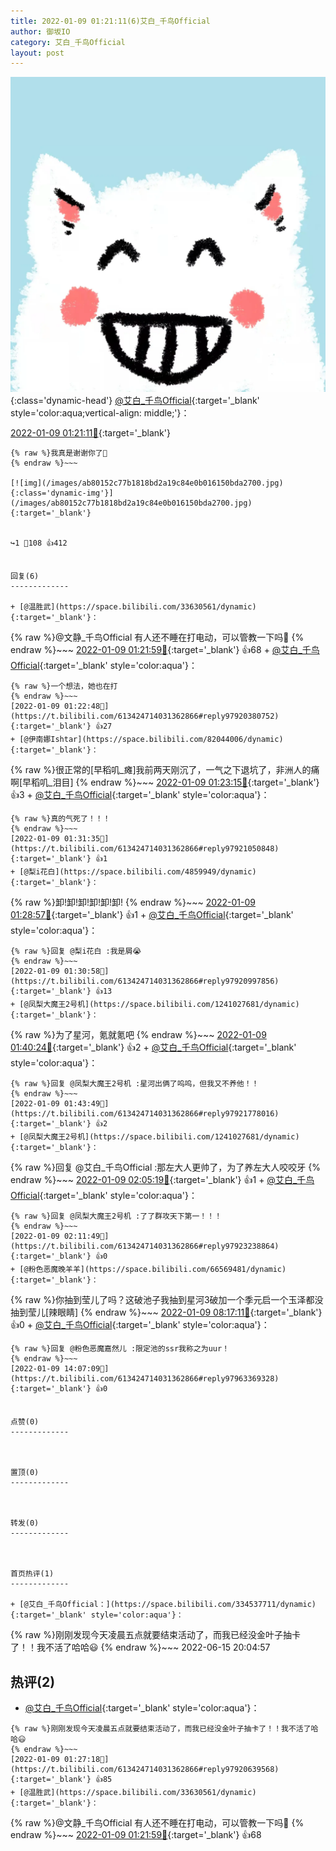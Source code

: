 ```yaml
---
title: 2022-01-09 01:21:11(6)艾白_千鸟Official
author: 御坂IO
category: 艾白_千鸟Official
layout: post
---
```


![img](/images/9ae8b9445fd0665cc014d9080156a45271be73c6.jpg){:class='dynamic-head'}
[@艾白_千鸟Official](https://space.bilibili.com/334537711/dynamic){:target='_blank' style='color:aqua;vertical-align: middle;'}：

[2022-01-09 01:21:11🔗](https://t.bilibili.com/613424714031362866){:target='_blank'}

~~~
{% raw %}我真是谢谢你了💢
{% endraw %}~~~

[![img](/images/ab80152c77b1818bd2a19c84e0b016150bda2700.jpg){:class='dynamic-img'}](/images/ab80152c77b1818bd2a19c84e0b016150bda2700.jpg){:target='_blank'}


↪️1 💬108 👍412


回复(6)
-------------

+ [@温胜武](https://space.bilibili.com/33630561/dynamic){:target='_blank'}：
~~~
{% raw %}@文静_千鸟Official 有人还不睡在打电动，可以管教一下吗👀
{% endraw %}~~~
[2022-01-09 01:21:59🔗](https://t.bilibili.com/613424714031362866#reply97920362544){:target='_blank'} 👍68
    + [@艾白_千鸟Official](https://space.bilibili.com/334537711/dynamic){:target='_blank' style='color:aqua'}：
~~~
{% raw %}一个想法，她也在打
{% endraw %}~~~
[2022-01-09 01:22:48🔗](https://t.bilibili.com/613424714031362866#reply97920380752){:target='_blank'} 👍27
+ [@伊南娜Ishtar](https://space.bilibili.com/82044006/dynamic){:target='_blank'}：
~~~
{% raw %}很正常的[早稻叽_瘫]我前两天刚沉了，一气之下退坑了，非洲人的痛啊[早稻叽_泪目]
{% endraw %}~~~
[2022-01-09 01:23:15🔗](https://t.bilibili.com/613424714031362866#reply97920506912){:target='_blank'} 👍3
    + [@艾白_千鸟Official](https://space.bilibili.com/334537711/dynamic){:target='_blank' style='color:aqua'}：
~~~
{% raw %}真的气死了！！！
{% endraw %}~~~
[2022-01-09 01:31:35🔗](https://t.bilibili.com/613424714031362866#reply97921050848){:target='_blank'} 👍1
+ [@梨i花白](https://space.bilibili.com/4859949/dynamic){:target='_blank'}：
~~~
{% raw %}卸!卸!卸!卸!卸!卸!
{% endraw %}~~~
[2022-01-09 01:28:57🔗](https://t.bilibili.com/613424714031362866#reply97920835680){:target='_blank'} 👍1
    + [@艾白_千鸟Official](https://space.bilibili.com/334537711/dynamic){:target='_blank' style='color:aqua'}：
~~~
{% raw %}回复 @梨i花白 :我是屑😭
{% endraw %}~~~
[2022-01-09 01:30:58🔗](https://t.bilibili.com/613424714031362866#reply97920997856){:target='_blank'} 👍13
+ [@凤梨大魔王2号机](https://space.bilibili.com/1241027681/dynamic){:target='_blank'}：
~~~
{% raw %}为了星河，氪就氪吧
{% endraw %}~~~
[2022-01-09 01:40:24🔗](https://t.bilibili.com/613424714031362866#reply97921550768){:target='_blank'} 👍2
    + [@艾白_千鸟Official](https://space.bilibili.com/334537711/dynamic){:target='_blank' style='color:aqua'}：
~~~
{% raw %}回复 @凤梨大魔王2号机 :星河出俩了呜呜，但我又不养他！！
{% endraw %}~~~
[2022-01-09 01:43:49🔗](https://t.bilibili.com/613424714031362866#reply97921778016){:target='_blank'} 👍2
+ [@凤梨大魔王2号机](https://space.bilibili.com/1241027681/dynamic){:target='_blank'}：
~~~
{% raw %}回复 @艾白_千鸟Official :那左大人更帅了，为了养左大人咬咬牙
{% endraw %}~~~
[2022-01-09 02:05:19🔗](https://t.bilibili.com/613424714031362866#reply97922924960){:target='_blank'} 👍1
    + [@艾白_千鸟Official](https://space.bilibili.com/334537711/dynamic){:target='_blank' style='color:aqua'}：
~~~
{% raw %}回复 @凤梨大魔王2号机 :了了群攻天下第一！！！
{% endraw %}~~~
[2022-01-09 02:11:49🔗](https://t.bilibili.com/613424714031362866#reply97923238864){:target='_blank'} 👍0
+ [@粉色恶魔晚羊羊](https://space.bilibili.com/66569481/dynamic){:target='_blank'}：
~~~
{% raw %}你抽到莹儿了吗？这破池子我抽到星河3破加一个季元启一个玉泽都没抽到莹儿[辣眼睛]
{% endraw %}~~~
[2022-01-09 08:17:11🔗](https://t.bilibili.com/613424714031362866#reply97931899856){:target='_blank'} 👍0
    + [@艾白_千鸟Official](https://space.bilibili.com/334537711/dynamic){:target='_blank' style='color:aqua'}：
~~~
{% raw %}回复 @粉色恶魔嘉然儿 :限定池的ssr我称之为uur！
{% endraw %}~~~
[2022-01-09 14:07:09🔗](https://t.bilibili.com/613424714031362866#reply97963369328){:target='_blank'} 👍0


点赞(0)
-------------



置顶(0)
-------------



转发(0)
-------------



首页热评(1)
-------------

+ [@艾白_千鸟Official：](https://space.bilibili.com/334537711/dynamic){:target='_blank' style='color:aqua'}：
~~~
{% raw %}刚刚发现今天凌晨五点就要结束活动了，而我已经没金叶子抽卡了！！我不活了哈哈😃
{% endraw %}~~~
2022-06-15 20:04:57


热评(2)
-------------

+ [@艾白_千鸟Official](https://space.bilibili.com/334537711/dynamic){:target='_blank' style='color:aqua'}：
~~~
{% raw %}刚刚发现今天凌晨五点就要结束活动了，而我已经没金叶子抽卡了！！我不活了哈哈😃
{% endraw %}~~~
[2022-01-09 01:27:18🔗](https://t.bilibili.com/613424714031362866#reply97920639568){:target='_blank'} 👍85
+ [@温胜武](https://space.bilibili.com/33630561/dynamic){:target='_blank'}：
~~~
{% raw %}@文静_千鸟Official 有人还不睡在打电动，可以管教一下吗👀
{% endraw %}~~~
[2022-01-09 01:21:59🔗](https://t.bilibili.com/613424714031362866#reply97920362544){:target='_blank'} 👍68


